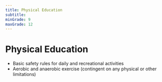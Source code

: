 ```yaml
---
title: Physical Education
subtitle: 
minGrade: 9
maxGrade: 12
---
```

# Physical Education
* Basic safety rules for daily and recreational activities
* Aerobic and anaerobic exercise (contingent on any physical or other limitations)